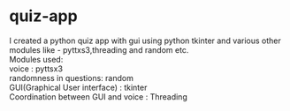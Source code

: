 # quiz-app
I created a python quiz app with gui using python tkinter and various other modules like - pyttxs3,threading and random etc.<br>
Modules used:<br>
voice : pyttsx3<br>
randomness in questions: random<br>
GUI(Graphical User interface) : tkinter<br>
Coordination between GUI and voice : Threading<br>
